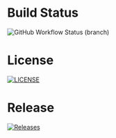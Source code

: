# Build Status
![GitHub Workflow Status (branch)](https://img.shields.io/github/actions/workflow/status/40735258-debug/devops/main.yml?branch=master)

# License
[![LICENSE](https://img.shields.io/github/license/acole-407930/devops.svg?style=flat-square)](https://github.com/acole-407930/devops/blob/master/LICENSE)

# Release
[![Releases](https://img.shields.io/github/release/acole-407930/devops/all.svg?style=flat-square)](https://github.com/acole-407930/devops/releases)